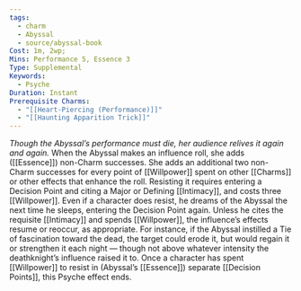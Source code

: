 ```yaml
---
tags:
  - charm
  - Abyssal
  - source/abyssal-book
Cost: 1m, 2wp; 
Mins: Performance 5, Essence 3
Type: Supplemental
Keywords:
  - Psyche
Duration: Instant
Prerequisite Charms:
  - "[[Heart-Piercing (Performance)]]"
  - "[[Haunting Apparition Trick]]"
---
```

*Though the Abyssal’s performance must die, her audience relives it again and again.*
When the Abyssal makes an influence roll, she adds ([[Essence]]) non-Charm successes. She adds an additional two non-Charm successes for every point of [[Willpower]] spent on other [[Charms]] or other effects that enhance the roll. Resisting it requires entering a Decision Point and citing a Major or Defining [[Intimacy]], and costs three [[Willpower]].
Even if a character does resist, he dreams of the Abyssal the next time he sleeps, entering the Decision Point again. Unless he cites the requisite [[Intimacy]] and spends [[Willpower]], the influence’s effects resume or reoccur, as appropriate. For instance, if the Abyssal instilled a Tie of fascination toward the dead, the target could erode it, but would regain it or strengthen it each night — though not above whatever intensity the deathknight’s influence raised it to.
Once a character has spent [[Willpower]] to resist in (Abyssal’s [[Essence]]) separate [[Decision Points]], this Psyche effect ends.